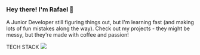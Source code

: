 ### Hey there! I'm Rafael 👋
A Junior Developer still figuring things out, but I'm learning fast (and making lots of fun mistakes along the way). 
Check out my projects - they might be messy, but they're made with coffee and passion!

TECH STACK
<img src="{https://img.shields.io/badge/HTML5-E34F26?style=for-the-badge&logo=html5&logoColor=white}" />
<!--<img src="{https://img.shields.io/badge/CSS3-1572B6?style=for-the-badge&logo=css3&logoColor=white}" />
<img src="{https://img.shields.io/badge/JavaScript-323330?style=for-the-badge&logo=javascript&logoColor=F7DF1E}" />
<img src="{https://img.shields.io/badge/React-20232A?style=for-the-badge&logo=react&logoColor=61DAFB}" />
<img src="{https://img.shields.io/badge/Node%20js-339933?style=for-the-badge&logo=nodedotjs&logoColor=white}" />
<img src="{https://img.shields.io/badge/Express%20js-000000?style=for-the-badge&logo=express&logoColor=white}" />
<img src="{https://img.shields.io/badge/PostgreSQL-316192?style=for-the-badge&logo=postgresql&logoColor=white}" />
<img src="{https://img.shields.io/badge/Python-FFD43B?style=for-the-badge&logo=python&logoColor=blue}" />
<img src="{https://img.shields.io/badge/GIT-E44C30?style=for-the-badge&logo=git&logoColor=white}" />
-->
<!--
**RafaelArmelin/RafaelArmelin** is a ✨ _special_ ✨ repository because its `README.md` (this file) appears on your GitHub profile.
-->
